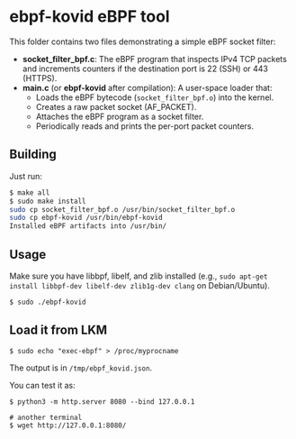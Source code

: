# ebpf-kovid eBPF tool

This folder contains two files demonstrating a simple eBPF socket filter:

- **socket_filter_bpf.c**: The eBPF program that inspects IPv4 TCP packets and increments counters if the destination port is 22 (SSH) or 443 (HTTPS).
- **main.c** (or **ebpf-kovid** after compilation): A user-space loader that:
  - Loads the eBPF bytecode (`socket_filter_bpf.o`) into the kernel.
  - Creates a raw packet socket (AF_PACKET).
  - Attaches the eBPF program as a socket filter.
  - Periodically reads and prints the per-port packet counters.

## Building

Just run:

```bash
$ make all
$ sudo make install
sudo cp socket_filter_bpf.o /usr/bin/socket_filter_bpf.o
sudo cp ebpf-kovid /usr/bin/ebpf-kovid
Installed eBPF artifacts into /usr/bin/
```

## Usage

Make sure you have libbpf, libelf, and zlib installed (e.g., `sudo apt-get install libbpf-dev libelf-dev zlib1g-dev clang` on Debian/Ubuntu).

```bash
$ sudo ./ebpf-kovid
```

## Load it from LKM

```
$ sudo echo "exec-ebpf" > /proc/myprocname
```

The output is in `/tmp/ebpf_kovid.json`.

You can test it as:

```
$ python3 -m http.server 8080 --bind 127.0.0.1

# another terminal
$ wget http://127.0.0.1:8080/
```
